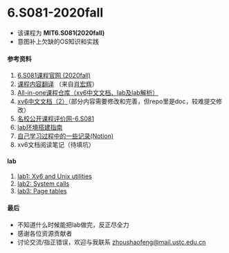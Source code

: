 # 6.S081-2020fall

+ 该课程为 **MIT6.S081(2020fall)**
+ 意图补上欠缺的OS知识和实践

#### 参考资料
1. [6.S081课程官网 (2020fall)](https://pdos.csail.mit.edu/6.S081/2020/schedule.html)
2. [课程内容翻译](https://mit-public-courses-cn-translatio.gitbook.io/mit6-s081/) （来自[肖宏辉](https://www.zhihu.com/people/xiao-hong-hui-15)）
3. [All-in-one课程仓库（xv6中文文档、lab及lab解析）](http://xv6.dgs.zone/)
3. [xv6中文文档（2）](https://github.com/pleasewhy/xv6-book-2020-Chinese)（部分内容需要修改和完善，但repo里是doc，较难提交修改）
5. [名校公开课程评价网-6.S081](https://conanhujinming.github.io/comments-for-awesome-courses/%E6%93%8D%E4%BD%9C%E7%B3%BB%E7%BB%9F/MIT6.S081%E6%93%8D%E4%BD%9C%E7%B3%BB%E7%BB%9F%E5%AF%BC%E8%AE%BA/)
6. [lab环境搭建指南](https://www.bilibili.com/video/BV11K4y127Qk?)
7. [自己学习过程中的一些记录(Notion)](https://evernight.notion.site/MIT-6-S081-708ca9dbc6fb450684ac28cba6616d12)
8. xv6文档阅读笔记（待填坑）

#### lab
1. [lab1: Xv6 and Unix utilities](https://github.com/fung-hwang/6.S081-2020fall/blob/main/lab/lab1-utilities.md)
2. [lab2: System calls](https://github.com/fung-hwang/6.S081-2020fall/blob/main/lab/lab2-system-calls.md)
3. [lab3: Page tables](https://github.com/fung-hwang/6.S081-2020fall/blob/main/lab/lab3-page-tables.md)

#### 最后
+ 不知道什么时候能把lab做完，反正尽全力
+ 感谢各位资源贡献者
+ 讨论交流/指正错误，欢迎与我联系 zhoushaofeng@mail.ustc.edu.cn
